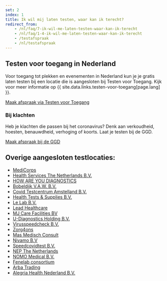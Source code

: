 ```yaml
---
set: 2
index: 1
title: Ik wil mij laten testen, waar kan ik terecht?
redirect_from: 
    - /nl/faq/7-ik-wil-me-laten-testen-waar-kan-ik-terecht
    - /nl/faq/1-4-ik-wil-me-laten-testen-waar-kan-ik-terecht
    - /testafspraak
    - /nl/testafspraak
---
```

## Testen voor toegang in Nederland

Voor toegang tot plekken en evenementen in Nederland kun je je gratis laten testen bij een locatie die is aangesloten bij Testen voor Toegang. Kijk voor meer informatie op {{ site.data.links.testen-voor-toegang[page.lang] }}. 

<a href="https://www.testenvoortoegang.nl" class="btn btn--cta" rel="noopener noreferrer" target="_blank" hreflang="nl">Maak afspraak<span class="screen-reader-text"> via Testen voor Toegang</span></a>

### Bij klachten
Heb je klachten die passen bij het coronavirus? Denk aan verkoudheid, hoesten, benauwdheid, verhoging of koorts. Laat je testen bij de GGD. 

<a href="https://www.coronatest.nl" class="btn btn--cta" rel="noopener noreferrer" target="_blank">Maak afspraak<span class="screen-reader-text"> bij de GGD</span></a>

## Overige aangesloten testlocaties:

- <a href="https://www.medicorps.nl/" rel="noopener noreferrer" target="_blank" hreflang="nl">MediCorps</a>
- <a href="https://testservice.nl"  rel="noopener noreferrer" target="_blank" hreflang="nl" hreflang="nl">Health Services The Netherlands B.V.</a>
- <a href="https://www.howareyoudiagnostics.com"  rel="noopener noreferrer" target="_blank" hreflang="nl">HOW ARE YOU DIAGNOSTICS</a>
- <a href="https://www.coronasneltestnederland.nl" rel="noopener noreferrer" target="_blank" hreflang="nl" lang="nl">Bobeldijk V.A.W. B.V.</a>
- <a href="https://www.testsnelcovid.nl" rel="noopener noreferrer" target="_blank" hreflang="nl" lang="nl">Covid Testcentrum Amstelland B.V.</a>
- <a href="https://www.spoedtest.nl" rel="noopener noreferrer" target="_blank" hreflang="nl">Health Tests & Supplies B.V.</a>
- <a href="https://www.thecoronalab.nl" rel="noopener noreferrer" target="_blank" hreflang="nl">Le Lab B.V.</a>
- <a href="https://www.leadhealthcare.nl" rel="noopener noreferrer" target="_blank" hreflang="nl">Lead Healthcare</a>
- <a href="https://www.covidsneltestpunt.nl" rel="noopener noreferrer" target="_blank" hreflang="nl">MJ Care Facilities BV</a>
- <a href="https://www.healthcheckcenter.nl" rel="noopener noreferrer" target="_blank" hreflang="nl">U-Diagnostics Holding B.V.</a>
- <a href="https://www.spoedtestcorona.nl" rel="noopener noreferrer" target="_blank" hreflang="nl" lang="nl">Virusspeedcheck B.V.</a>
- <a href="https://www.zorg4ons.nl" rel="noopener noreferrer" target="_blank" hreflang="nl" lang="nl">Zorg4ons</a>
- <a href="https://www.covidconsult.nl" rel="noopener noreferrer" target="_blank" hreflang="nl" lang="nl">Mas Medisch Consult</a>
- <a href="https://www.planjecoronatest.nl" rel="noopener noreferrer" target="_blank" hreflang="nl">Nivamo B.V</a>
- <a href="https://www.speedcovidtest.nl" rel="noopener noreferrer" target="_blank" hreflang="nl">Speedcovidtest B.V.</a>
- <a href="https://www.nepworldwide.nl" rel="noopener noreferrer" target="_blank" hreflang="nl">NEP The Netherlands</a>
- <a href="https://www.covidtestlimburg.nl" rel="noopener noreferrer" target="_blank" hreflang="nl">NOMO Medical B.V.</a>
- <a href="https://www.hetcoronalab.nl" rel="noopener noreferrer" target="_blank" hreflang="nl" lang="nl">Fenelab consortium</a>
- <a href="https://www.coronatestalmere.nl" rel="noopener noreferrer" target="_blank" hreflang="nl">Arba Trading</a>
- <a href="https://www.alegriahealth.com" rel="noopener noreferrer" target="_blank" hreflang="nl">Alegria Health Nederland B.V.</a>
